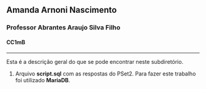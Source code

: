 ## Amanda Arnoni Nascimento
### Professor Abrantes Araujo Silva Filho
#### CC1mB
***
Esta é a descrição geral do que se pode encontrar neste subdiretório.

1.  Arquivo **script.sql** com as respostas do PSet2. Para fazer este trabalho foi utilizado **MariaDB**.
